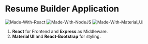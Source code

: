 # Resume Builder Application

![Made-With-React](https://img.shields.io/badge/Made_with-React-informational?style=for-the-badge&logo=react) ![Made-With-NodeJS](https://img.shields.io/badge/Made_with-NodeJS-informational?style=for-the-badge&logo=javascript) ![Made-With-Material_UI](https://img.shields.io/badge/Made_with-Material_UI-informational?style=for-the-badge&logo=material-ui)

1. **React** for Frontend and **Express** as Middleware.
2. **Material UI** and **React-Bootstrap** for styling.





